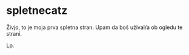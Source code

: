 spletnecatz
===========
Živjo, to je moja prva spletna stran. Upam da boš užival/a ob ogledu te strani.

Lp.
